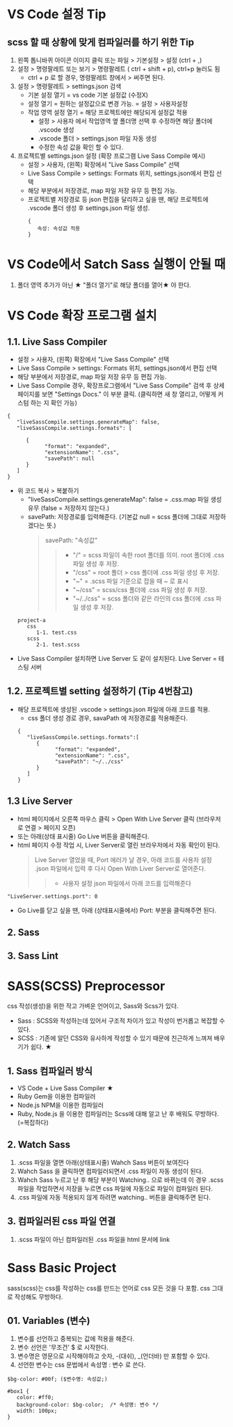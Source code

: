 # VS Code 설정 Tip
## scss 할 때 상황에 맞게 컴파일러를 하기 위한 Tip
1. 왼쪽 톱니바퀴 아이콘 이미지 클릭 또는 파일 > 기본설정 > 설정 (ctrl + ,)
2. 설정 > 명령팔레트 또는 보기 > 명령팔레트 ( ctrl + shift + p), ctrl+p 눌러도 됨
   - ctrl + p 로 할 경우, 명령팔레트 창에서 > 써주면 된다.
3. 설정 > 명령팔레트 > settings.json 검색 
   - 기본 설정 열기 = vs code 기본 설정값 (수정X)
   - 설정 열기 = 원하는 설정값으로 변경 가능.  =  설정 > 사용자설정
   - 작업 영역 설정 열기 = 해당 프로젝트에만 해당되게 설정값 적용
      - 설정 > 사용자 에서 작업영역 옆 폴더명 선택 후 수정하면 해당 폴더에 .vscode 생성
      - .vscode 폴더 > settings.json 파일 자동 생성
      - 수정한 속성 값을 확인 할 수 있다.
4. 프로젝트별 settings.json 설정 (확장 프로그램 Live Sass Compile 예시)
   - 설정 > 사용자, (왼쪽) 확장에서 "Live Sass Compile" 선택
   - Live Sass Compile > settings: Formats 위치, settings.json에서 편집 선택
   - 해당 부분에서 저장경로, map 파일 저장 유무 등 편집 가능.
   - 프로젝트별 저장경로 등 json 편집을 달리하고 싶을 땐,
     해당 프로젝트에 .vscode 폴더 생성 후 settings.json 파일 생성.
      ```
      {
         속성: 속성값 적용
      }
      ```



# VS Code에서 Satch Sass 실행이  안될 때
1. 폴더 영역 추가가 아닌 ★ "폴더 열기"로 해당 폴더를 열어★ 야 한다.



# VS Code 확장 프로그램 설치
## 1.1. Live Sass Compiler
   - 설정 > 사용자, (왼쪽) 확장에서 "Live Sass Compile" 선택
   - Live Sass Compile > settings: Formats 위치, settings.json에서 편집 선택
   - 해당 부분에서 저장경로, map 파일 저장 유무 등 편집 가능.
   - Live Sass Compile 경우, 확장프로그램에서 "Live Sass Compile" 검색 후
   상세 페이지를 보면 "Settings Docs." 이 부분 클릭. (클릭하면 새 창 열리고, 어떻게 커스텀 하는 지 확인 가능)
   ```
   {
      "liveSassCompile.settings.generateMap": false,
      "liveSassCompile.settings.formats": [
      
         {
               "format": "expanded",
               "extensionName": ".css",
               "savePath": null
         }
      ]
   }
   ```
   - 위 코드 복사 > 복붙하기 
      - "liveSassCompile.settings.generateMap": false = .css.map 파일 생성유무 (false = 저장하지 않는다.)
      - savePath: 저장경로를 입력해준다. (기본값 null = scss 폴더에 그대로 저장하겠다는 뜻.)
         > savePath: "속성값"  
         >  > - "/" = scss 파일이 속한 root 폴더를 의미. root 폴더에 .css 파일 생성 후 저장.
         >  > - "/css" = root 폴더 > css 폴더에 .css 파일 생성 후 저장.
         >  > - "~" = .scss 파일 기준으로 잡을 때 ~ 로 표시
         >  > - "~/css" = scss/css 폴더에 .css 파일 생성 후 저장.
         >  > - "~/../css" = scss 폴더와 같은 라인의 css 폴더에 .css 파일 생성 후 저장.
      ```
      project-a
         css
            1-1. test.css
         scss
            2-1. test.scss
      ```
   - Live Sass Compiler 설치하면 Live Server 도 같이 설치된다. Live Server = 테스팅 서버


## 1.2. 프로젝트별 setting 설정하기 (Tip 4번참고)
   - 해당 프로젝트에 생성된 .vscode > settings.json 파일에 아래 코드를 적용. 
      - css 폴더 생성 경로 경우, savaPath 에 저장경로를 적용해준다. 
      ```
      {
         "liveSassCompile.settings.formats":[
            {
                  "format": "expanded",
                  "extensionName": ".css",
                  "savePath": "~/../css"
            }
         ]
      }
      ```


## 1.3 Live Server
   - html 페이지에서 오른쪽 마우스 클릭 > Open With Live Server 클릭 (브라우저로 연결 > 페이지 오픈)
   - 또는 아래(상태 표시줄) Go Live 버튼을 클릭해준다. 
   - html 페이지 수정 작업 시, Liver Server로 열린 브라우저에서 자동 확인이 된다.
      > Live Server 열었을 때, Port 에러가 날 경우, 아래 코드를 사용자 설정 .json 파일에서 입력 후 다시 Open With Liver Server로 열어준다.
      >  > - 사용자 설정 json 파일에서 아래 코드를 입력해준다
   ```
   "LiveServer.settings.port": 0
   ```
   - Go Live를 닫고 싶을 땐, 아래 (상태표시줄에서) Port:  부분을 클릭해주면 된다.



## 2. Sass 
## 3. Sass Lint



# SASS(SCSS) Preprocessor
css 작성(생성)을 위한 작고 가벼운 언어이고, Sass와 Scss가 있다.
- Sass : SCSS와 작성하는데 있어서 구조적 차이가 있고 작성이 번거롭고 복잡할 수 있다.
- SCSS : 기존에 알던 CSS와 유사하게 작성할 수 있기 때문에 친근하게 느껴져 배우기가 쉽다. ★


## 1. Sass 컴파일러 방식
- VS Code + Live Sass Compiler ★
- Ruby Gem을 이용한 컴파일러 
- Node.js NPM을 이용한 컴파일러
- Ruby, Node.js 을 이용한 컴파일러는 Scss에 대해 알고 난 후 배워도 무방하다. (=복잡하다)

## 2. Watch Sass
1. .scss 파일을 열면 아래(상태표시줄) Wahch Sass 버튼이 보여진다
2. Wahch Sass 을 클릭하면 컴파일러되면서 .css 파일이 자동 생성이 된다.
3. Wahch Sass 누르고 난 후 해당 부분이 Watching.. 으로 바뀌는데 이 경우 .scss 파일을 작업하면서 저장을 누르면 css 파일에 자동으로 파일이 컴파일러 된다.
4. .css 파일에 자동 적용되지 않게 하려면 watching.. 버튼을 클릭해주면 된다.


## 3. 컴파일러된 css 파일 연결
1. .scss 파일이 아닌 컴파일러된  .css 파일을 html 문서에 link



# Sass Basic Project
sass(scss)는 css를 작성하는 css를 만드는 언어로 css 모든 것을 다 포함. css 그대로 작성해도 무방하다. 
## 01. Variables (변수)
1. 변수를 선언하고 중복되는 값에 적용을 해준다.
2. 변수 선언은 '무조건' $ 로 시작한다.
3. 변수명은 영문으로 시작해야하고 숫자, -(대쉬), _(언더바) 만 포함할 수 있다.
4. 선언한 변수는 css 문법에서 속성명 : 변수 로 쓴다.
```
$bg-color: #00f; ($변수명: 속성값;)

#box1 {
   color: #ff0;
   background-color: $bg-color;  /* 속성명: 변수 */
   width: 100px;
}
```